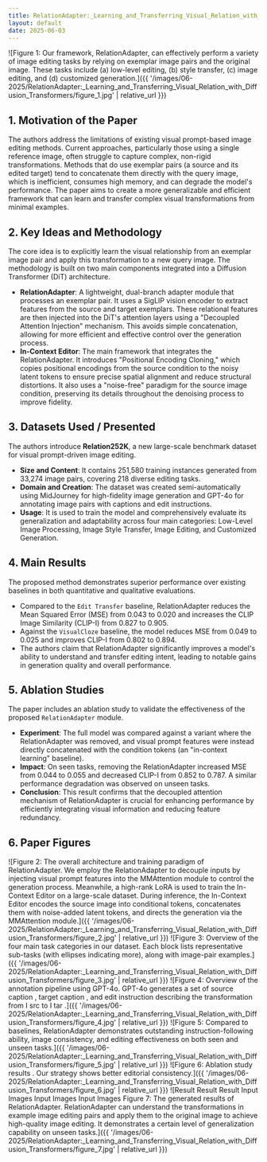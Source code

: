 ```yaml
---
title: RelationAdapter:_Learning_and_Transferring_Visual_Relation_with_Diffusion_Transformers
layout: default
date: 2025-06-03
---
```

![Figure 1: Our framework, RelationAdapter, can effectively perform a variety of image editing tasks by relying on exemplar image pairs and the original image. These tasks include (a) low-level editing, (b) style transfer, (c) image editing, and (d) customized generation.]({{ '/images/06-2025/RelationAdapter:_Learning_and_Transferring_Visual_Relation_with_Diffusion_Transformers/figure_1.jpg' | relative_url }})
## 1. Motivation of the Paper
The authors address the limitations of existing visual prompt-based image editing methods. Current approaches, particularly those using a single reference image, often struggle to capture complex, non-rigid transformations. Methods that do use exemplar pairs (a source and its edited target) tend to concatenate them directly with the query image, which is inefficient, consumes high memory, and can degrade the model's performance. The paper aims to create a more generalizable and efficient framework that can learn and transfer complex visual transformations from minimal examples.

## 2. Key Ideas and Methodology
The core idea is to explicitly learn the visual relationship from an exemplar image pair and apply this transformation to a new query image. The methodology is built on two main components integrated into a Diffusion Transformer (DiT) architecture.

-   **RelationAdapter**: A lightweight, dual-branch adapter module that processes an exemplar pair. It uses a SigLIP vision encoder to extract features from the source and target exemplars. These relational features are then injected into the DiT's attention layers using a "Decoupled Attention Injection" mechanism. This avoids simple concatenation, allowing for more efficient and effective control over the generation process.
-   **In-Context Editor**: The main framework that integrates the RelationAdapter. It introduces "Positional Encoding Cloning," which copies positional encodings from the source condition to the noisy latent tokens to ensure precise spatial alignment and reduce structural distortions. It also uses a "noise-free" paradigm for the source image condition, preserving its details throughout the denoising process to improve fidelity.

## 3. Datasets Used / Presented
The authors introduce **Relation252K**, a new large-scale benchmark dataset for visual prompt-driven image editing.

-   **Size and Content**: It contains 251,580 training instances generated from 33,274 image pairs, covering 218 diverse editing tasks.
-   **Domain and Creation**: The dataset was created semi-automatically using MidJourney for high-fidelity image generation and GPT-4o for annotating image pairs with captions and edit instructions.
-   **Usage**: It is used to train the model and comprehensively evaluate its generalization and adaptability across four main categories: Low-Level Image Processing, Image Style Transfer, Image Editing, and Customized Generation.

## 4. Main Results
The proposed method demonstrates superior performance over existing baselines in both quantitative and qualitative evaluations.

-   Compared to the `Edit Transfer` baseline, RelationAdapter reduces the Mean Squared Error (MSE) from 0.043 to 0.020 and increases the CLIP Image Similarity (CLIP-I) from 0.827 to 0.905.
-   Against the `VisualCloze` baseline, the model reduces MSE from 0.049 to 0.025 and improves CLIP-I from 0.802 to 0.894.
-   The authors claim that RelationAdapter significantly improves a model's ability to understand and transfer editing intent, leading to notable gains in generation quality and overall performance.

## 5. Ablation Studies
The paper includes an ablation study to validate the effectiveness of the proposed `RelationAdapter` module.

-   **Experiment**: The full model was compared against a variant where the RelationAdapter was removed, and visual prompt features were instead directly concatenated with the condition tokens (an "in-context learning" baseline).
-   **Impact**: On seen tasks, removing the RelationAdapter increased MSE from 0.044 to 0.055 and decreased CLIP-I from 0.852 to 0.787. A similar performance degradation was observed on unseen tasks.
-   **Conclusion**: This result confirms that the decoupled attention mechanism of RelationAdapter is crucial for enhancing performance by efficiently integrating visual information and reducing feature redundancy.

## 6. Paper Figures
![Figure 2: The overall architecture and training paradigm of RelationAdapter. We employ the RelationAdapter to decouple inputs by injecting visual prompt features into the MMAttention module to control the generation process. Meanwhile, a high-rank LoRA is used to train the In-Context Editor on a large-scale dataset. During inference, the In-Context Editor encodes the source image into conditional tokens, concatenates them with noise-added latent tokens, and directs the generation via the MMAttention module.]({{ '/images/06-2025/RelationAdapter:_Learning_and_Transferring_Visual_Relation_with_Diffusion_Transformers/figure_2.jpg' | relative_url }})
![Figure 3: Overview of the four main task categories in our dataset. Each block lists representative sub-tasks (with ellipses indicating more), along with image-pair examples.]({{ '/images/06-2025/RelationAdapter:_Learning_and_Transferring_Visual_Relation_with_Diffusion_Transformers/figure_3.jpg' | relative_url }})
![Figure 4: Overview of the annotation pipeline using GPT-4o. GPT-4o generates a set of source caption , target caption , and edit instruction describing the transformation from I src to I tar .]({{ '/images/06-2025/RelationAdapter:_Learning_and_Transferring_Visual_Relation_with_Diffusion_Transformers/figure_4.jpg' | relative_url }})
![Figure 5: Compared to baselines, RelationAdapter demonstrates outstanding instruction-following ability, image consistency, and editing effectiveness on both seen and unseen tasks.]({{ '/images/06-2025/RelationAdapter:_Learning_and_Transferring_Visual_Relation_with_Diffusion_Transformers/figure_5.jpg' | relative_url }})
![Figure 6: Ablation study results . Our strategy shows better editorial consistency.]({{ '/images/06-2025/RelationAdapter:_Learning_and_Transferring_Visual_Relation_with_Diffusion_Transformers/figure_6.jpg' | relative_url }})
![Result Result Result Input Images Input Images Input Images Figure 7: The generated results of RelationAdapter. RelationAdapter can understand the transformations in example image editing pairs and apply them to the original image to achieve high-quality image editing. It demonstrates a certain level of generalization capability on unseen tasks.]({{ '/images/06-2025/RelationAdapter:_Learning_and_Transferring_Visual_Relation_with_Diffusion_Transformers/figure_7.jpg' | relative_url }})
